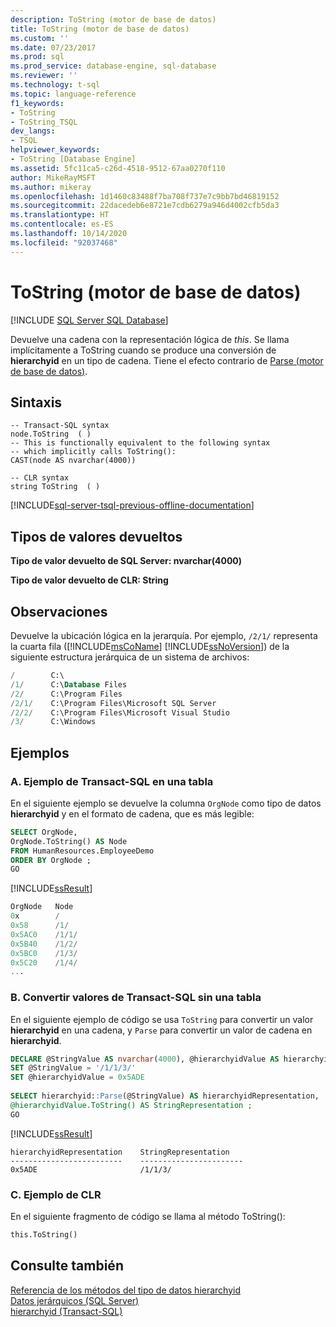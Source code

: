 ```yaml
---
description: ToString (motor de base de datos)
title: ToString (motor de base de datos)
ms.custom: ''
ms.date: 07/23/2017
ms.prod: sql
ms.prod_service: database-engine, sql-database
ms.reviewer: ''
ms.technology: t-sql
ms.topic: language-reference
f1_keywords:
- ToString
- ToString_TSQL
dev_langs:
- TSQL
helpviewer_keywords:
- ToString [Database Engine]
ms.assetid: 5fc11ca5-c26d-4518-9512-67aa0270f110
author: MikeRayMSFT
ms.author: mikeray
ms.openlocfilehash: 1d1460c83488f7ba708f737e7c9bb7bd46819152
ms.sourcegitcommit: 22dacedeb6e8721e7cdb6279a946d4002cfb5da3
ms.translationtype: HT
ms.contentlocale: es-ES
ms.lasthandoff: 10/14/2020
ms.locfileid: "92037468"
---
```

# <a name="tostring-database-engine"></a>ToString (motor de base de datos)

[!INCLUDE [SQL Server SQL Database](../../includes/applies-to-version/sql-asdb.md)]

Devuelve una cadena con la representación lógica de *this*. Se llama implícitamente a ToString cuando se produce una conversión de **hierarchyid** en un tipo de cadena. Tiene el efecto contrario de [Parse &#40;motor de base de datos&#41;](../../t-sql/data-types/parse-database-engine.md).
  
## <a name="syntax"></a>Sintaxis  

```syntaxsql
-- Transact-SQL syntax
node.ToString  ( )
-- This is functionally equivalent to the following syntax  
-- which implicitly calls ToString():  
CAST(node AS nvarchar(4000))  
```  
  
```syntaxsql
-- CLR syntax
string ToString  ( )
```

[!INCLUDE[sql-server-tsql-previous-offline-documentation](../../includes/sql-server-tsql-previous-offline-documentation.md)]

## <a name="return-types"></a>Tipos de valores devueltos

**Tipo de valor devuelto de SQL Server: nvarchar(4000)**
  
**Tipo de valor devuelto de CLR: String**
  
## <a name="remarks"></a>Observaciones  
Devuelve la ubicación lógica en la jerarquía. Por ejemplo, `/2/1/` representa la cuarta fila ([!INCLUDE[msCoName](../../includes/msconame-md.md)] [!INCLUDE[ssNoVersion](../../includes/ssnoversion-md.md)]) de la siguiente estructura jerárquica de un sistema de archivos:
  
```sql
/        C:\  
/1/      C:\Database Files  
/2/      C:\Program Files  
/2/1/    C:\Program Files\Microsoft SQL Server  
/2/2/    C:\Program Files\Microsoft Visual Studio  
/3/      C:\Windows  
```  
  
## <a name="examples"></a>Ejemplos  
  
### <a name="a-transact-sql-example-in-a-table"></a>A. Ejemplo de Transact-SQL en una tabla  
En el siguiente ejemplo se devuelve la columna `OrgNode` como tipo de datos **hierarchyid** y en el formato de cadena, que es más legible:
  
```sql
SELECT OrgNode,  
OrgNode.ToString() AS Node  
FROM HumanResources.EmployeeDemo  
ORDER BY OrgNode ;  
GO  
```  
  
[!INCLUDE[ssResult](../../includes/ssresult-md.md)]
  
```sql
OrgNode   Node  
0x        /  
0x58      /1/  
0x5AC0    /1/1/  
0x5B40    /1/2/  
0x5BC0    /1/3/  
0x5C20    /1/4/  
...  
```  
  
### <a name="b-converting-transact-sql-values-without-a-table"></a>B. Convertir valores de Transact-SQL sin una tabla  
En el siguiente ejemplo de código se usa `ToString` para convertir un valor **hierarchyid** en una cadena, y `Parse` para convertir un valor de cadena en **hierarchyid**.
  
```sql
DECLARE @StringValue AS nvarchar(4000), @hierarchyidValue AS hierarchyid  
SET @StringValue = '/1/1/3/'  
SET @hierarchyidValue = 0x5ADE  
  
SELECT hierarchyid::Parse(@StringValue) AS hierarchyidRepresentation,  
@hierarchyidValue.ToString() AS StringRepresentation ;
GO  
```  
  
[!INCLUDE[ssResult](../../includes/ssresult-md.md)]
  
```
hierarchyidRepresentation    StringRepresentation
-------------------------    -----------------------
0x5ADE                       /1/1/3/
```
  
### <a name="c-clr-example"></a>C. Ejemplo de CLR  
En el siguiente fragmento de código se llama al método ToString():
  
```sql
this.ToString()  
```  
  
## <a name="see-also"></a>Consulte también
[Referencia de los métodos del tipo de datos hierarchyid](./hierarchyid-data-type-method-reference.md)  
[Datos jerárquicos &#40;SQL Server&#41;](../../relational-databases/hierarchical-data-sql-server.md)  
[hierarchyid &#40;Transact-SQL&#41;](../../t-sql/data-types/hierarchyid-data-type-method-reference.md)
  
